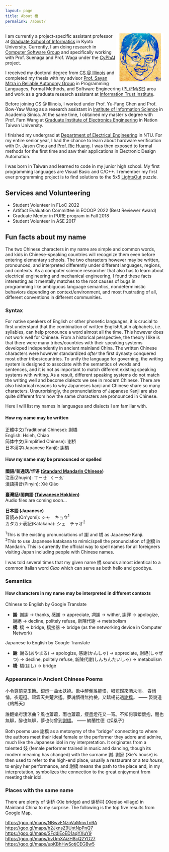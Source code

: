 ```yaml
---
layout: page
title: About 橋
permalink: /about/
---
```


<img align=right alt="Portrait by my sister 0726 Crab" width="30%"
     src="/assets/pics/chiao-portrait-by-0726Crab.jpg">
I am currently a project-specific assistant professor at [Graduate School of Informatics][i.kyoto-u] in Kyoto University.
Currently, I am doing research in [Computer Software Group][fos.kuis.kyoto-u]
and specifically working with Prof. Suenaga and Prof. Waga under the [CyPhAI] project.

I received my doctoral degree from [CS @ Illinois] and completed my thesis with my advisor [Prof. Sayan Mitra in Reliable Autonomy Group][mitras-group] in
Programming Languages, Formal Methods, and Software Engineering ([PL/FM/SE]) area
and work as a graduate research assistant at [Information Trust Institute][ITI].

Before joining CS @ Illinois, I worked under Prof. Yu-Fang Chen and Prof. Bow-Yaw Wang as a research assistant in [Institute of Information Science][iis] in Academia Sinica.
At the same time, I obtained my master's degree with Prof. Farn Wang at [Graduate Institute of Electronics Engineering][ntugiee] in Nation Taiwan University.

I finished my undergrad at [Department of Electrical Engineering][ntuee] in NTU. For my entire senior year, I had the chance to learn about hardware verification with Dr. Jason Chou and [Prof. Ric Huang][ric]. I was then exposed to formal methods for the first time and saw their applications in Electronic Design Automation.

I was born in Taiwan and learned to code in my junior high school.
My first programming languages are Visual Basic and C/C++.
I remember my first ever programming project is to find solutions to the 5x5 [LightsOut][lightsout] puzzle.


[i.kyoto-u]: https://www.i.kyoto-u.ac.jp/en/
[fos.kuis.kyoto-u]: https://www.fos.kuis.kyoto-u.ac.jp/
[CyPhAI]: https://cyphai-project.github.io/

[CS @ Illinois]: https://cs.illinois.edu/
[PL/FM/SE]: https://cs.illinois.edu/research/areas/programming-languages-formal-methods-and-software-engineering

[mitras-group]: https://mitras.ece.illinois.edu/group.html
[ITI]: https://iti.illinois.edu/

[ntugiee]: https://giee.ntu.edu.tw/en/
[ntuee]: https://www.ee.ntu.edu.tw/eng/
[iis]: https://www.iis.sinica.edu.tw/en/index.html

[ric]: http://cc.ee.ntu.edu.tw/~ric/

[lightsout]: https://mathworld.wolfram.com/LightsOutPuzzle.html


## Services and Volunteering

+ Student Volunteer in FLoC 2022
+ Artifact Evaluation Committee in ECOOP 2022 (Best Reviewer Award)
+ Graduate Mentor in PURE program in Fall 2018
+ Student Volunteer in ASE 2017


## Fun facts about my name

The two Chinese characters in my name are simple and common words, and kids in Chinese-speaking countries will recognize them even before entering elementary schools.
The two characters however may be written, pronounced, and interpreted differently under different languages, regions, and contexts.
As a computer science researcher that also has to learn about electrical engineering and mechanical engineering,
I found these facts interesting as it mentally matches to the root causes of bugs in programming like ambiguous language semantics, nondeterministic behaviors depending on context/environment, and most frustrating of all, different conventions in different communities.

### Syntax

For native speakers of English or other phonetic languages, it is crucial to first understand that the combination of written English/Latin alphabets, i.e. syllables, can help pronounce a word almost all the time.
This however does not work well for Chinese.
From a historical perspective, the theory I like is that there were many tribes/countries with their speaking systems developed independently in ancient mainland China.
The written Chinese characters were however standardized *after* the first dynasty conquered most other tribes/countries.
To unify the language for governing, the writing system is designed to associate with the semantics of words and sentences,
and it is not as important to match different existing speaking systems with writing.
As a result, different speaking systems do not match the writing well and become dialects we see in modern Chinese.
There are also historical reasons to why Japaneses kanji and Chinese share so many characters.
Unsurprisingly, the pronunciations of Japanese Kanji are also quite different from how the same characters are pronounced in Chinese.

Here I will list my names in languages and dialects I am familiar with.

#### How my name may be written

正體中文(Traditional Chinese): 謝橋  
English: Hsieh, Chiao  
简体中文(Simplified Chinese): 谢桥  
日本漢字(Japanese Kanji): 謝橋  

#### How my name may be pronounced or spelled

**國語/普通话/华语 ([Standard Mandarin Chinese](https://en.wikipedia.org/wiki/Standard_Chinese))**  
注音(Zhuyin): ㄒㄧㄝˋ ㄑㄧㄠˊ  
漢語拼音(Pinyin): Xiè Qiáo  

**臺灣話/閩南語 ([Taiwanese Hokkien](https://en.wikipedia.org/wiki/Taiwanese_Hokkien))**  
Audio files are coming soon...

**日本語 (Japanese)**  
音読み(On'yomi): シャ　キョウ<sup>1</sup>  
カタカナ表記(Katakana): シェ　チャオ<sup>2</sup>

<sup>1</sup>This is the existing pronunciations of 謝 and 橋 as Japanese Kanji.  
<sup>2</sup>This to use Japanese katakana to mimic/spell the pronunciation of 謝橋 in Mandarin. This is currently the official way to spell names for all foreigners visiting Japan including people with Chinese names.

I was told several times that my given name 橋 sounds almost identical to a common Italian word *Ciao* which can serve as both hello and goodbye.

### Semantics
#### How characters in my name may be interpreted in different contexts

Chinese to English by Google Translate
+ **謝**: 謝謝 → thanks, 感謝 → appreciate, 凋謝 → wither, 謝罪 → apologize, 謝絕 → decline, politely refuse, 新陳代謝 → metabolism
+ **橋**: 橋 → bridge, 橋接器 → bridge (as the networking device in Computer Network)

Japanese to English by Google Translate
+ **謝**: 謝る(あやまる) → apologize, 感謝(かんしゃ) → appreciate, 謝絕(しゃぜつ) → decline, politely refuse, 新陳代謝(しんちんたいしゃ) → metabolism
+ **橋**: 橋(はし) → bridge


### Appearance in Ancient Chinese Poems

小令尊前見玉簫。銀燈一曲太妖嬈。歌中醉倒誰能恨，唱罷歸來酒未消。
春悄悄，夜迢迢。碧雲天共楚宮遙。夢魂慣得無拘檢，又踏楊花過<u>謝橋</u>。
—— 晏幾道《鷓鴣天》

誰翻樂府淒涼曲？風也蕭蕭，雨也蕭蕭，瘦盡燈花又一宵。不知何事縈懷抱，醒也無聊，醉也無聊，夢也何曾到<u>謝橋</u>。
—— 納蘭性德《採桑子》

Both poems use 謝橋 as a metonymy of the "bridge" connecting to where the authors meet their ideal female or the performer they adore and admire, much like the Japanese idol in my interpretation.
It originates from a talented 妓 (female performer trained in music and dancing, though its modern meaning has changed) with the surname 謝.
謝家 (Xie's house) is then used to refer to the high-end place, usually a restaurant or a *tea house*, to enjoy her performance,
and 謝橋 means the path to the place and, in my interpretation, symbolizes the connection to the great enjoyment from meeting their idol.


### Places with the same name

There are plenty of 谢桥 (Xie bridge) and 谢桥村 (Xieqiao village) in Mainland China to my surprise.
The following is the top five results from Google Map.

https://goo.gl/maps/NBwvENznVaMmvTn6A  
https://goo.gl/maps/h2JxnsZ9UntNpPnQ7  
https://goo.gl/maps/SFddjEoED1aqYXuY9  
https://goo.gl/maps/bvUmXAizH8cQ2YD27  
https://goo.gl/maps/upKBhHwSotjCEGBw5  
